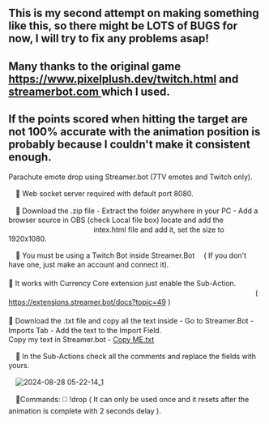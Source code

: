 ## This is my second attempt on making something like this, so there might be LOTS of BUGS for now, I will try to fix any problems asap!
## Many thanks to the original game https://www.pixelplush.dev/twitch.html and [streamerbot.com ](https://streamer.bot/) which I used.
## If the points scored when hitting the target are not 100% accurate with the animation position is probably because I couldn't make it consistent enough.

Parachute emote drop using Streamer.bot (7TV emotes and Twitch only).

　🔘 Web socket server required with default port 8080.

　🔘 Download the .zip file - Extract the folder anywhere in your PC - Add a browser source in OBS (check Local file box) locate and add the    
　　　　　　　　　　　　intex.html file and add it, set the size to 1920x1080.

　🔘 You must be using a Twitch Bot inside Streamer.Bot 
　( If you don't have one, just make an account and connect it). 　　　 　　　 　　　 　　　 　　　 　　　 　　　 　　　 　　　 　　　 　　　 　　　 　　　 　　　 　　　 　　　 　　　 　　　 　　　 　　　 　　　 　　　 　　　 　　　 　　　 　　　 　　　 　　　 　　　 　　　 　　　 　　　 　　　 　　　 　　　 　　　 　　　 　　　 　　　 　　　 　　　 　　　 　　　 　　　
　🔘 It works with Currency Core extension just enable the Sub-Action. 　　　 　　　 　　　 　　　 　　　 　　　 　　　 　　　 　　　 　　　
 　　( https://extensions.streamer.bot/docs?topic=49 ) 　　　 　　　 　　　 　　　 　　　 　　　 　　　 　　　 　　　 　　　 　　　 　　　 　　　 　　　 　　　 　　　 　　　 　　　 　　　 　　　 　　　 　　　 　　　 　　　 　　　 　　　 　　　 　　　 　　　 　　　 　　　 　　　 　　　 　　　 　　　 　　　 　　　 　　　 　　　 　　　 　　　 　　　 　　　 　　　 　　　
　🔘 Download the .txt file and copy all the text inside - Go to Streamer.Bot - Imports Tab - Add the text to the Import Field.　　　　　　　　　　　　　　　　　　　　　　
　　　Copy my text in Streamer.bot - [Copy ME.txt](https://github.com/user-attachments/files/16776475/Copy.ME.txt)



　🔘 In the Sub-Actions check all the comments and replace the fields with yours.

　![2024-08-28 05-22-14_1](https://github.com/user-attachments/assets/1c4295a1-9431-40b4-920f-c5525541cd33)
 
　🔘Commands: ◻️ !drop ( It can only be used once and it resets after the animation is complete with 2 seconds delay ).
  
